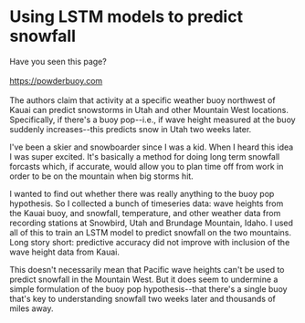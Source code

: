 # Using LSTM models to predict snowfall

Have you seen this page?
<br>
<br>
https://powderbuoy.com
<br>
<br>
The authors claim that activity at a specific weather buoy northwest of Kauai can predict snowstorms in Utah and other Mountain West locations. Specifically, if there's a buoy pop--i.e., if wave height measured at the buoy suddenly increases--this predicts snow in Utah two weeks later.

I've been a skier and snowboarder since I was a kid. When I heard this idea I was super excited. It's basically a method for doing long term snowfall forcasts which, if accurate, would allow you to plan time off from work in order to be on the mountain when big storms hit.

I wanted to find out whether there was really anything to the buoy pop hypothesis. So I collected a bunch of timeseries data: wave heights from the Kauai buoy, and snowfall, temperature, and other weather data from recording stations at Snowbird, Utah and Brundage Mountain, Idaho. I used all of this to train an LSTM model to predict snowfall on the two mountains. Long story short: predictive accuracy did not improve with inclusion of the wave height data from Kauai.

This doesn't necessarily mean that Pacific wave heights can't be used to predict snowfall in the Mountain West. But it does seem to undermine a simple formulation of the buoy pop hypothesis--that there's a single buoy that's key to understanding snowfall two weeks later and thousands of miles away.
